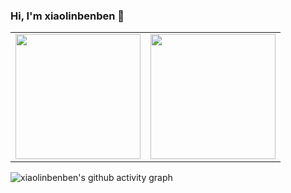 ### Hi, I'm xiaolinbenben 👋

| | |
|-|-|
| <img height=200 src="https://github-readme-stats.vercel.app/api?username=xiaolinbenben&count_private=true" /> | <img height=200 src="https://github-readme-stats.vercel.app/api/top-langs?username=xiaolinbenben&layout=compact&langs_count=8&card_width=320" /> |

![xiaolinbenben's github activity graph](https://github-readme-activity-graph.vercel.app/graph?username=xiaolinbenben&theme=github-compact)